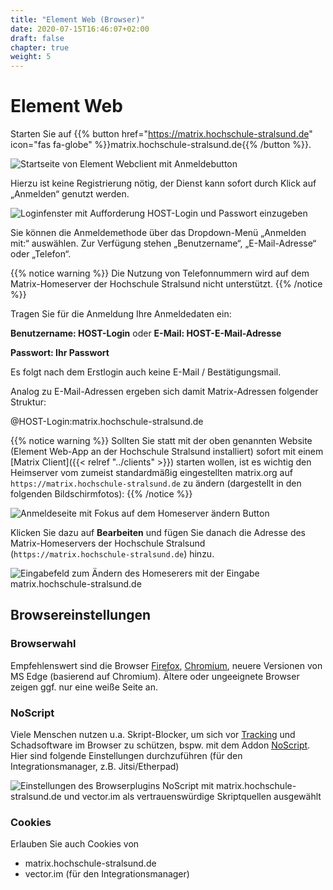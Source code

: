 ```yaml
---
title: "Element Web (Browser)"
date: 2020-07-15T16:46:07+02:00
draft: false
chapter: true
weight: 5
---
```


# Element Web

Starten Sie auf {{% button href="https://matrix.hochschule-stralsund.de" icon="fas fa-globe" %}}matrix.hochschule-stralsund.de{{% /button %}}.

![Startseite von Element Webclient mit Anmeldebutton](/doc/images/01_Welcome_de.png)

Hierzu ist keine Registrierung nötig, der Dienst kann sofort durch Klick auf „Anmelden“ genutzt werden.

![Loginfenster mit Aufforderung HOST-Login und Passwort einzugeben](/doc/images/02_Login1_de.png)

Sie können die Anmeldemethode über das Dropdown-Menü „Anmelden mit:“ auswählen. Zur Verfügung stehen „Benutzername“, „E-Mail-Adresse“ oder „Telefon“. 

{{% notice warning %}}
Die Nutzung von Telefonnummern wird auf dem Matrix-Homeserver der Hochschule Stralsund nicht unterstützt.
{{% /notice %}}

Tragen Sie für die Anmeldung Ihre Anmeldedaten ein:

**Benutzername: HOST-Login** oder **E-Mail: HOST-E-Mail-Adresse**

**Passwort: Ihr Passwort**

Es folgt nach dem Erstlogin auch keine E-Mail / Bestätigungsmail.

Analog zu E-Mail-Adressen ergeben sich damit Matrix-Adressen folgender Struktur:

@HOST-Login:matrix.hochschule-stralsund.de

{{% notice warning %}}
Sollten Sie statt mit der oben genannten Website (Element Web-App an der Hochschule Stralsund installiert) sofort mit einem [Matrix Client]({{< relref "../clients" >}}) starten wollen, ist es wichtig den Heimserver vom zumeist standardmäßig eingestellten matrix.org auf `https://matrix.hochschule-stralsund.de` zu ändern (dargestellt in den folgenden Bildschirmfotos):
{{% /notice %}}

![Anmeldeseite mit Fokus auf dem Homeserver ändern Button](/doc/images/02_Login2_de.png)

Klicken Sie dazu auf **Bearbeiten** und fügen Sie danach die Adresse des Matrix-Homeservers der Hochschule Stralsund (`https://matrix.hochschule-stralsund.de`) hinzu.

![Eingabefeld zum Ändern des Homeserers mit der Eingabe matrix.hochschule-stralsund.de](/doc/images/02_Login3_de.png)

## Browsereinstellungen

### Browserwahl

Empfehlenswert sind die Browser [Firefox](https://www.mozilla.org/de/firefox/new/), [Chromium](https://www.chromium.org/getting-involved/download-chromium), neuere Versionen von MS Edge (basierend auf Chromium). Ältere oder ungeeignete Browser zeigen ggf. nur eine weiße Seite an.

### NoScript

Viele Menschen nutzen u.a. Skript-Blocker, um sich vor [Tracking](https://tu-dresden.de/tu-dresden/newsportal/news/datenschutz-beim-website-tracking) und Schadsoftware im Browser zu schützen, bspw. mit dem Addon [NoScript](https://addons.mozilla.org/de/firefox/addon/noscript/). Hier sind folgende Einstellungen durchzuführen (für den Integrationsmanager, z.B. Jitsi/Etherpad)

![Einstellungen des Browserplugins NoScript mit matrix.hochschule-stralsund.de und vector.im als vertrauenswürdige Skriptquellen ausgewählt](/doc/images/10_Sicherheit2_de.png)

### Cookies

Erlauben Sie auch Cookies von

- matrix.hochschule-stralsund.de
- vector.im (für den Integrationsmanager)
